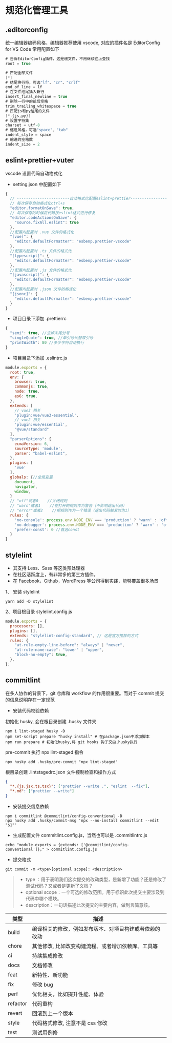 # 规范化管理工具

## .editorconfig

统一编辑器编码风格，编辑器推荐使用 vscode, 对应的插件名是 EditorConfig for VS Code
常用配置如下

```csharp
# 告诉EditorConfig插件，这是根文件，不用继续往上查找
root = true

# 匹配全部文件
[*]
# 结尾换行符，可选"lf"、"cr"、"crlf"
end_of_line = lf
# 在文件结尾插入新行
insert_final_newline = true
# 删除一行中的前后空格
trim_trailing_whitespace = true
# 匹配js和py结尾的文件
[*.{js,py}]
# 设置字符集
charset = utf-8
# 缩进风格，可选"space"、"tab"
indent_style = space
# 缩进的空格数
indent_size = 2

```

## eslint+prettier+vuter

vscode 设置代码自动格式化

- setting.json 中配置如下

```javascript
{
  // -----------------------自动格式化配置eslint+prettier-----------------------
  // 每次保存自动格式化ctrl+s
  "editor.formatOnSave": true,
  // 每次保存的时候将代码按eslint格式进行修复
  "editor.codeActionsOnSave": {
    "source.fixAll.eslint": true
  },
  //配置内配置对 .vue 文件的格式化
  "[vue]": {
    "editor.defaultFormatter": "esbenp.prettier-vscode"
  },
  //配置内配置对 .ts 文件的格式化
  "[typescript]": {
    "editor.defaultFormatter": "esbenp.prettier-vscode"
  },
  //配置内配置对 .js 文件的格式化
  "[javascript]": {
    "editor.defaultFormatter": "esbenp.prettier-vscode"
  },
  //配置内配置对 .json 文件的格式化
  "[jsonc]": {
    "editor.defaultFormatter": "esbenp.prettier-vscode"
  }
}
```

- 项目目录下添加 .prettierrc

```javascript
{
  "semi": true, //去掉末尾分号
  "singleQuote": true, //单引号代替双引号
  "printWidth": 80 //多少字符自动换行
}
```

- 项目目录下添加 .eslintrc.js

```javascript
module.exports = {
  root: true,
  env: {
    browser: true,
    commonjs: true,
    node: true,
    es6: true,
  },
  extends: [
    // vue3 相关
    'plugin:vue/vue3-essential',
    // vue2 相关
    'plugin:vue/essential',
    "@vue/standard"
  ],
  "parserOptions": {
    ecmaVersion: 6,
    sourceType: 'module',
    parser: "babel-eslint",
  },
  plugins: [
    'vue'
  ],
  globals: {//全局变量
    document,
    navigator,
    window,
  }
  // "off"或者0    //关闭规则
  // "warn"或者1    //在打开的规则作为警告（不影响退出代码）
  // "error"或者2    //把规则作为一个错误（退出代码触发时为1）
  rules: {
    'no-console': process.env.NODE_ENV === 'production' ? 'warn' : 'off',
    'no-debugger': process.env.NODE_ENV === 'production' ? 'warn' : 'off',
    'prefer-const': 0 //首选const
  }
}
```

## stylelint

- 其支持 Less、Sass 等这类预处理器
- 在社区活跃度上，有非常多的第三方插件。
- 在 Facebook，Github，WordPress 等公司得到实践，能够覆盖很多场景

1、 安装 stylelint

```shell
yarn add -D stylelint
```

2、项目根目录 stylelint.config.js

```javascript
module.exports = {
  processors: [],
  plugins: [],
  extends: "stylelint-config-standard", // 这是官方推荐的方式
  rules: {
    "at-rule-empty-line-before": "always" | "never",
    "at-rule-name-case": "lower" | "upper",
    "block-no-empty": true,
  },
};
```

## commitlint

在多人协作的背景下，git 仓库和 workflow 的作用很重要。而对于 commit 提交的信息说明存在一定规范

- 安装代码校验依赖

初始化 husky, 会在根目录创建 .husky 文件夹

```shell
npm i lint-staged husky -D
npm set-script prepare "husky install" # 在package.json中添加脚本
npm run prepare # 初始化husky,将 git hooks 钩子交由,husky执行
```

pre-commit 执行 npx lint-staged 指令

```shell
npx husky add .husky/pre-commit "npx lint-staged"
```

根目录创建 .lintstagedrc.json 文件控制检查和操作方式

```json
{
  "*.{js,jsx,ts,tsx}": ["prettier --write .", "eslint  --fix"],
  "*.md": ["prettier --write"]
}
```

- 安装提交信息依赖

```shell
npm i commitlint @commitlint/config-conventional -D
npx husky add .husky/commit-msg 'npx --no-install commitlint --edit "$1"'
```

- 生成配置文件 commitlint.config.js，当然也可以是 .commitlintrc.js

```shell
echo "module.exports = {extends: ['@commitlint/config-conventional']};" > commitlint.config.js
```

- 提交格式

```shell
git commit -m <type>[optional scope]: <description>
```

> - type ：用于表明我们这次提交的改动类型，是新增了功能？还是修改了测试代码？又或者是更新了文档？
> - optional scope：一个可选的修改范围。用于标识此次提交主要涉及到代码中哪个模块。
> - description：一句话描述此次提交的主要内容，做到言简意赅。

| 类型     | 描述                                                   |
| -------- | ------------------------------------------------------ |
| build    | 编译相关的修改，例如发布版本、对项目构建或者依赖的改动 |
| chore    | 其他修改, 比如改变构建流程、或者增加依赖库、工具等     |
| ci       | 持续集成修改                                           |
| docs     | 文档修改                                               |
| feat     | 新特性、新功能                                         |
| fix      | 修改 bug                                               |
| perf     | 优化相关，比如提升性能、体验                           |
| refactor | 代码重构                                               |
| revert   | 回滚到上一个版本                                       |
| style    | 代码格式修改, 注意不是 css 修改                        |
| test     | 测试用例修                                             |
